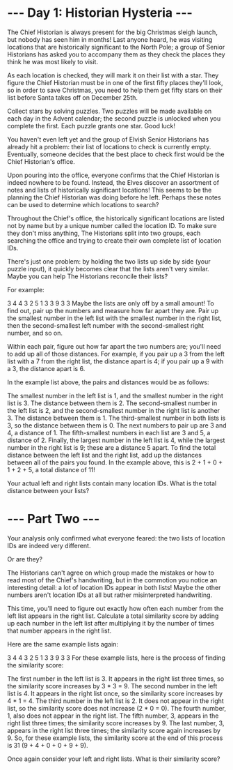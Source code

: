# --- Day 1: Historian Hysteria ---
The Chief Historian is always present for the big Christmas sleigh launch, but nobody has seen him in months! Last anyone heard, he was visiting locations that are historically significant to the North Pole; a group of Senior Historians has asked you to accompany them as they check the places they think he was most likely to visit.

As each location is checked, they will mark it on their list with a star. They figure the Chief Historian must be in one of the first fifty places they'll look, so in order to save Christmas, you need to help them get fifty stars on their list before Santa takes off on December 25th.

Collect stars by solving puzzles. Two puzzles will be made available on each day in the Advent calendar; the second puzzle is unlocked when you complete the first. Each puzzle grants one star. Good luck!

You haven't even left yet and the group of Elvish Senior Historians has already hit a problem: their list of locations to check is currently empty. Eventually, someone decides that the best place to check first would be the Chief Historian's office.

Upon pouring into the office, everyone confirms that the Chief Historian is indeed nowhere to be found. Instead, the Elves discover an assortment of notes and lists of historically significant locations! This seems to be the planning the Chief Historian was doing before he left. Perhaps these notes can be used to determine which locations to search?

Throughout the Chief's office, the historically significant locations are listed not by name but by a unique number called the location ID. To make sure they don't miss anything, The Historians split into two groups, each searching the office and trying to create their own complete list of location IDs.

There's just one problem: by holding the two lists up side by side (your puzzle input), it quickly becomes clear that the lists aren't very similar. Maybe you can help The Historians reconcile their lists?

For example:

3   4
4   3
2   5
1   3
3   9
3   3
Maybe the lists are only off by a small amount! To find out, pair up the numbers and measure how far apart they are. Pair up the smallest number in the left list with the smallest number in the right list, then the second-smallest left number with the second-smallest right number, and so on.

Within each pair, figure out how far apart the two numbers are; you'll need to add up all of those distances. For example, if you pair up a 3 from the left list with a 7 from the right list, the distance apart is 4; if you pair up a 9 with a 3, the distance apart is 6.

In the example list above, the pairs and distances would be as follows:

The smallest number in the left list is 1, and the smallest number in the right list is 3. The distance between them is 2.
The second-smallest number in the left list is 2, and the second-smallest number in the right list is another 3. The distance between them is 1.
The third-smallest number in both lists is 3, so the distance between them is 0.
The next numbers to pair up are 3 and 4, a distance of 1.
The fifth-smallest numbers in each list are 3 and 5, a distance of 2.
Finally, the largest number in the left list is 4, while the largest number in the right list is 9; these are a distance 5 apart.
To find the total distance between the left list and the right list, add up the distances between all of the pairs you found. In the example above, this is 2 + 1 + 0 + 1 + 2 + 5, a total distance of 11!

Your actual left and right lists contain many location IDs. What is the total distance between your lists?

# --- Part Two ---
Your analysis only confirmed what everyone feared: the two lists of location IDs are indeed very different.

Or are they?

The Historians can't agree on which group made the mistakes or how to read most of the Chief's handwriting, but in the commotion you notice an interesting detail: a lot of location IDs appear in both lists! Maybe the other numbers aren't location IDs at all but rather misinterpreted handwriting.

This time, you'll need to figure out exactly how often each number from the left list appears in the right list. Calculate a total similarity score by adding up each number in the left list after multiplying it by the number of times that number appears in the right list.

Here are the same example lists again:

3   4
4   3
2   5
1   3
3   9
3   3
For these example lists, here is the process of finding the similarity score:

The first number in the left list is 3. It appears in the right list three times, so the similarity score increases by 3 * 3 = 9.
The second number in the left list is 4. It appears in the right list once, so the similarity score increases by 4 * 1 = 4.
The third number in the left list is 2. It does not appear in the right list, so the similarity score does not increase (2 * 0 = 0).
The fourth number, 1, also does not appear in the right list.
The fifth number, 3, appears in the right list three times; the similarity score increases by 9.
The last number, 3, appears in the right list three times; the similarity score again increases by 9.
So, for these example lists, the similarity score at the end of this process is 31 (9 + 4 + 0 + 0 + 9 + 9).

Once again consider your left and right lists. What is their similarity score?
